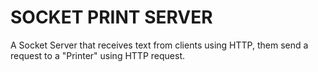 # SOCKET PRINT SERVER

A Socket Server that receives text from clients using HTTP, them send a request to a "Printer" using HTTP request. 
